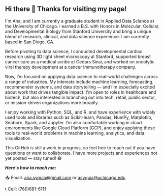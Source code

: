 ## Hi there 👋 Thanks for visiting my page!

I'm Ana, and I am currently a graduate student in Applied Data Science at the University of Chicago. I earned a B.S. with Honors in Molecular, Cellular, and Developmental Biology from Stanford University and bring a unique blend of research, clinical, and data science experience. I am currently based in San Diego, CA.

Before pivoting to data science, I conducted developmental cardiac research using 3D light sheet microscopy at Stanford, supported breast cancer care as a medical scribe at Cedars Sinai, and worked on oncolytic viral therapy development at a cancer immunotherapy company.

Now, I’m focused on applying data science to real-world challenges across a range of industries. My interests include machine learning, forecasting, recommender systems, and data storytelling — and I’m especially excited about work that drives tangible impact. I'm open to roles in healthcare and biotech, but also interested in branching out into tech, retail, public sector, or mission-driven organizations more broadly.

I enjoy working with Python, SQL, and R, and have experience with widely used tools and libraries such as Scikit-learn, Pandas, NumPy, Matplotlib, Seaborn, Spark, and Jupyter. I’m also comfortable working in cloud environments like Google Cloud Platform (GCP), and enjoy applying these tools to real-world problems in machine learning, analytics, and data visualization.

This GitHub is still a work in progress, so feel free to reach out if you have questions or want to collaborate. I have more projects and experiences not yet posted — stay tuned! 😁

***Here's how to reach me:***

📥 Email: ana.syquia@gmail.com or asyquia@uchicago.edu

📞 Cell: (760)681-6111


<!--
**anasyquia/anasyquia** is a ✨ _special_ ✨ repository because its `README.md` (this file) appears on your GitHub profile.

Here are some ideas to get you started:

- 🔭 I’m currently working on ...
- 🌱 I’m currently learning ...
- 👯 I’m looking to collaborate on ...
- 🤔 I’m looking for help with ...
- 💬 Ask me about ...
- 📫 How to reach me: ...
- 😄 Pronouns: ...
- ⚡ Fun fact: ...
-->
